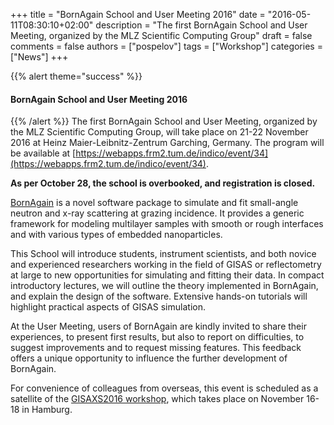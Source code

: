 +++
title = "BornAgain School and User Meeting 2016"
date = "2016-05-11T08:30:10+02:00"
description = "The first BornAgain School and User Meeting, organized by the MLZ Scientific Computing Group"
draft = false
comments = false
authors = ["pospelov"]
tags = ["Workshop"]
categories = ["News"]
+++

{{% alert theme="success" %}}
#### BornAgain School and User Meeting 2016
{{% /alert %}}
The first BornAgain School and User Meeting, organized by the MLZ Scientific Computing Group, will take place on 21-22 November 2016 at Heinz Maier-Leibnitz-Zentrum Garching, Germany. The program will be available at [https://webapps.frm2.tum.de/indico/event/34](https://webapps.frm2.tum.de/indico/event/34).

**As per October 28, the school is overbooked, and registration is closed.**

[BornAgain](https://scgmlz.github.io/BornAgain-website/) is a novel software package to simulate and fit small-angle neutron and x-ray scattering at grazing incidence. It provides a generic framework for modeling multilayer samples with smooth or rough interfaces and with various types of embedded nanoparticles.

This School will introduce students, instrument scientists, and both novice and experienced researchers working in the field of GISAS or reflectometry at large to new opportunities for simulating and fitting their data. In compact introductory lectures, we will outline the theory implemented in BornAgain, and explain the design of the software. Extensive hands-on tutorials will highlight practical aspects of GISAS simulation.

At the User Meeting, users of BornAgain are kindly invited to share their experiences, to present first results, but also to report on difficulties, to suggest improvements and to request missing features. This feedback offers a unique opportunity to influence the further development of BornAgain.

For convenience of colleagues from overseas, this event is scheduled as a satellite of the [GISAXS2016 workshop](https://indico.desy.de/conferenceDisplay.py?confId=14264), which takes place on November 16-18 in Hamburg.
